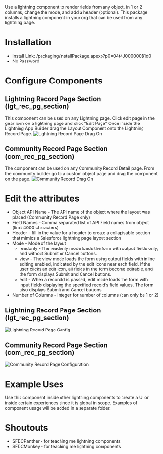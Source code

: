 Use a lightning component to render fields from any object, in 1 or 2 columns, change the mode, and add a header (optional). This package installs a lightning component in your org that can be used from any lightning page.

# Installation
* Install Link:  /packaging/installPackage.apexp?p0=04t4J000000B1d0
* No Password

# Configure Components
## Lightning Record Page Section (lgt_rec_pg_section)
This component can be used on any Lightning page. Click edit page in the gear icon on a lightning page and click "Edit Page" Once inside the Lightning App Builder drag the Layout Component onto the Lightning Record Page.
![Lightning Record Page Drag On](https://user-images.githubusercontent.com/20356405/55030392-2efdff80-5004-11e9-8c0d-9bb28ad07523.gif)

## Community Record Page Section (com_rec_pg_section)
The component can be used on any Community Record Detail page.  From the community builder go to a custom object page and drag the component on the page.
![Community Record Drag On](https://user-images.githubusercontent.com/20356405/55030212-c878e180-5003-11e9-9c48-f4e68e7deed8.gif)

# Edit the attributes
* Object API Name - The API name of the object where the layout was placed (Community Record Page only)
* Field Names - Comma separated list of API Field names from object (limit 4000 characters)
* Header - fill in the value for a header to create a collapisable section that mimics a Salesforce lightning page layout section
* Mode - Mode of the layout
    * readonly - The readonly mode loads the form with output fields only, and without Submit or Cancel buttons.
    * view - The view mode loads the form using output fields with inline editing enabled, indicated by the edit icons near each field. If the user clicks an edit icon, all fields in the form become editable, and the form displays Submit and Cancel buttons.
    * edit - When a recordId is passed, edit mode loads the form with input fields displaying the specified record’s field values. The form also displays Submit and Cancel buttons.
* Number of Columns - Integer for number of columns (can only be 1 or 2)

## Lightning Record Page Section (lgt_rec_pg_section)
![Lightning Record Page Config](https://user-images.githubusercontent.com/20356405/55031053-9ec0ba00-5005-11e9-9d5b-ad94b0d12f5a.gif)

## Community Record Page Section (com_rec_pg_section)
![Community Record Page Configuration](https://user-images.githubusercontent.com/20356405/55030245-d75f9400-5003-11e9-86c5-a5bb8c5a2b5a.gif)

# Example Uses
Use this component inside other lightning components to create a UI or inside certain experiences since it is global in scope.  Examples of component usage will be added in a separate folder.

# Shoutouts
* SFDCPanther - for teaching me lightning components
* SFDCMonkey - for teaching me lightning components